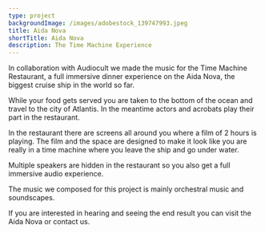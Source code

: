 ```yaml
---
type: project
backgroundImage: /images/adobestock_139747993.jpeg
title: Aida Nova
shortTitle: Aida Nova
description: The Time Machine Experience
---
```

In collaboration with Audiocult we made the music for the Time Machine Restaurant, a full immersive dinner experience on the Aida Nova, the biggest cruise ship in the world so far.

While your food gets served you are taken to the bottom of the ocean and travel to the city of Atlantis. In the meantime actors and acrobats play their part in the restaurant.

In the restaurant there are screens all around you where a film of 2 hours is playing. The film and the space are designed to make it look like you are really in a time machine where you leave the ship and go under water.

Multiple speakers are hidden in the restaurant so you also get a full immersive audio experience.

The music we composed for this project is mainly orchestral music and soundscapes.

If you are interested in hearing and seeing the end result you can visit the Aida Nova or contact us.
